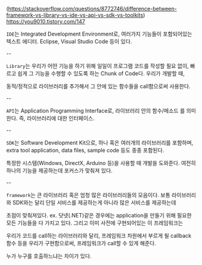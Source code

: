 (https://stackoverflow.com/questions/8772746/difference-between-framework-vs-library-vs-ide-vs-api-vs-sdk-vs-toolkits)
https://you9010.tistory.com/147

```IDE```는 Integrated Development Environment로, 여러가지 기능들이 포함되어있는 텍스트 에디터. Eclipse, Visual Studio Code 등이 있다.

--

```Library```는 우리가 어떤 기능을 하기 위해 일일이 프로그램 코드를 작성할 필요 없이, 빠르고 쉽게 그 기능을 수행할 수 있도록 하는 Chunk of Code다. 우리가 개발할 때,

동적/정적으로 라이브러리를 추가해서 그 안에 있는 함수들을 call함으로써 사용한다.

--

```API```는 Application Programming Interface로, 라이브러리 안의 함수/메소드 를 의미한다. 즉, 라이브러리에 대한 인터페이스.

--

```SDK```는 Software Development Kit으로, 하나 혹은 여러개의 라이브러리를 포함하며, extra tool application, data files, sample code 등도 종종 포함된다.

특정한 시스템(Windows, DirectX, Arduino 등)을 사용할 때 개발을 도와준다. 여전히 하나의 기능을 제공하는데 포커스가 맞춰져 있다.

--

```framework```는 큰 라이브러리 혹은 엄청 많은 라이브러리들의 모음이다. 보통 라이브러리와 SDK와는 달리 단일 서비스를 제공하는게 아니라 많은 서비스를 제공하는데

초점이 맞춰져있다. ex. 닷넷(.NET)같은 경우에는 application을 만들기 위해 필요한 모든 기능들을 다 가지고 있다. 그리고 이미 사전에 구현되어있는 이 프레임워크는

우리가 코드를 call하는 라이브러리와 달리, 프레임워크 차원에서 부르게 될 callback 함수 등을 우리가 구현함으로써, 프레임워크가 call할 수 있게 해준다.

누가 누구를 호출하느냐는 차이가 있다.
